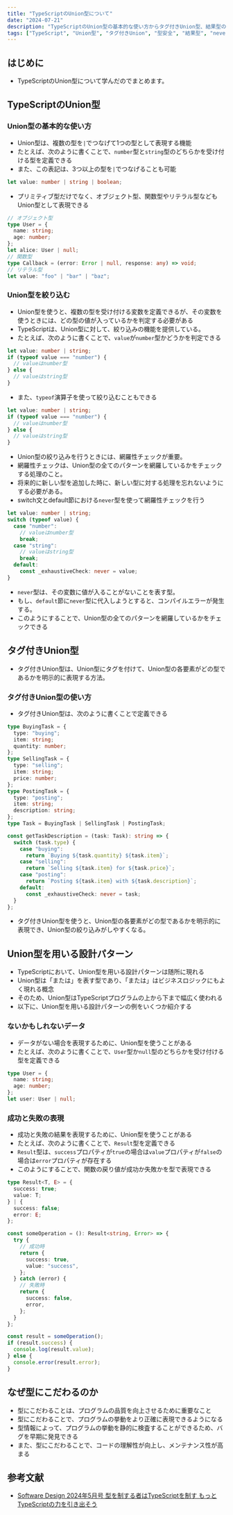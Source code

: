 ```yaml
---
title: "TypeScriptのUnion型について"
date: "2024-07-21"
description: "TypeScriptのUnion型の基本的な使い方からタグ付きUnion型、結果型のパターンまで、実務で役立つ型安全な設計手法を網羅性チェックとともに解説"
tags: ["TypeScript", "Union型", "タグ付きUnion", "型安全", "結果型", "never", "網羅性チェック"]
---
```


## はじめに

- TypeScriptのUnion型について学んだのでまとめます。

## TypeScriptのUnion型

### Union型の基本的な使い方

- Union型は、複数の型を`|`でつなげて1つの型として表現する機能
- たとえば、次のように書くことで、`number`型と`string`型のどちらかを受け付ける型を定義できる
- また、この表記は、3つ以上の型を`|`でつなげることも可能

```typescript
let value: number | string | boolean;
```

- プリミティブ型だけでなく、オブジェクト型、関数型やリテラル型などもUnion型として表現できる

```typescript
// オブジェクト型
type User = {
  name: string;
  age: number;
};
let alice: User | null;
// 関数型
type Callback = (error: Error | null, response: any) => void;
// リテラル型
let value: "foo" | "bar" | "baz";
```

### Union型を絞り込む

- Union型を使うと、複数の型を受け付ける変数を定義できるが、その変数を使うときには、どの型の値が入っているかを判定する必要がある
- TypeScriptは、Union型に対して、絞り込みの機能を提供している。
- たとえば、次のように書くことで、`value`が`number`型かどうかを判定できる

```typescript
let value: number | string;
if (typeof value === "number") {
  // valueはnumber型
} else {
  // valueはstring型
}
```

- また、`typeof`演算子を使って絞り込むこともできる

```typescript
let value: number | string;
if (typeof value === "number") {
  // valueはnumber型
} else {
  // valueはstring型
}
```

- Union型の絞り込みを行うときには、網羅性チェックが重要。
- 網羅性チェックは、Union型の全てのパターンを網羅しているかをチェックする処理のこと。
- 将来的に新しい型を追加した時に、新しい型に対する処理を忘れないようにする必要がある。
- switch文とdefault節における`never`型を使って網羅性チェックを行う

```typescript
let value: number | string;
switch (typeof value) {
  case "number":
    // valueはnumber型
    break;
  case "string":
    // valueはstring型
    break;
  default:
    const _exhaustiveCheck: never = value;
}
```

- `never`型は、その変数に値が入ることがないことを表す型。
- もし、`default`節に`never`型に代入しようとすると、コンパイルエラーが発生する。
- このようにすることで、Union型の全てのパターンを網羅しているかをチェックできる

## タグ付きUnion型

- タグ付きUnion型は、Union型にタグを付けて、Union型の各要素がどの型であるかを明示的に表現する方法。

### タグ付きUnion型の使い方

- タグ付きUnion型は、次のように書くことで定義できる

```typescript
type BuyingTask = {
  type: "buying";
  item: string;
  quantity: number;
};
type SellingTask = {
  type: "selling";
  item: string;
  price: number;
};
type PostingTask = {
  type: "posting";
  item: string;
  description: string;
};
type Task = BuyingTask | SellingTask | PostingTask;

const getTaskDescription = (task: Task): string => {
  switch (task.type) {
    case "buying":
      return `Buying ${task.quantity} ${task.item}`;
    case "selling":
      return `Selling ${task.item} for ${task.price}`;
    case "posting":
      return `Posting ${task.item} with ${task.description}`;
    default:
      const _exhaustiveCheck: never = task;
  }
};
```

- タグ付きUnion型を使うと、Union型の各要素がどの型であるかを明示的に表現でき、Union型の絞り込みがしやすくなる。

## Union型を用いる設計パターン

- TypeScriptにおいて、Union型を用いる設計パターンは随所に現れる
- Union型は「または」を表す型であり、「または」はビジネスロジックにもよく現れる概念
- そのため、Union型はTypeScriptプログラムの上から下まで幅広く使われる
- 以下に、Union型を用いる設計パターンの例をいくつか紹介する

### ないかもしれないデータ

- データがない場合を表現するために、Union型を使うことがある
- たとえば、次のように書くことで、`User`型か`null`型のどちらかを受け付ける型を定義できる

```typescript
type User = {
  name: string;
  age: number;
};
let user: User | null;
```

### 成功と失敗の表現

- 成功と失敗の結果を表現するために、Union型を使うことがある
- たとえば、次のように書くことで、`Result`型を定義できる
- `Result`型は、`success`プロパティが`true`の場合は`value`プロパティが`false`の場合は`error`プロパティが存在する
- このようにすることで、関数の戻り値が成功か失敗かを型で表現できる

```typescript
type Result<T, E> = {
  success: true;
  value: T;
} | {
  success: false;
  error: E;
};

const someOperation = (): Result<string, Error> => {
  try {
    // 成功時
    return {
      success: true,
      value: "success",
    };
  } catch (error) {
    // 失敗時
    return {
      success: false,
      error,
    };
  }
};

const result = someOperation();
if (result.success) {
  console.log(result.value);
} else {
  console.error(result.error);
}
```

## なぜ型にこだわるのか

- 型にこだわることは、プログラムの品質を向上させるために重要なこと
- 型にこだわることで、プログラムの挙動をより正確に表現できるようになる
- 型情報によって、プログラムの挙動を静的に検査することができるため、バグを早期に発見できる
- また、型にこだわることで、コードの理解性が向上し、メンテナンス性が高まる

## 参考文献
- [Software Design 2024年5月号 型を制する者はTypeScriptを制す もっとTypeScriptの力を引き出そう](https://gihyo.jp/magazine/SD/archive/2024/202405)
